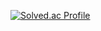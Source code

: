 [![Solved.ac Profile](http://mazassumnida.wtf/api/v2/generate_badge?boj=csh7099)](https://solved.ac/csh7099/)
